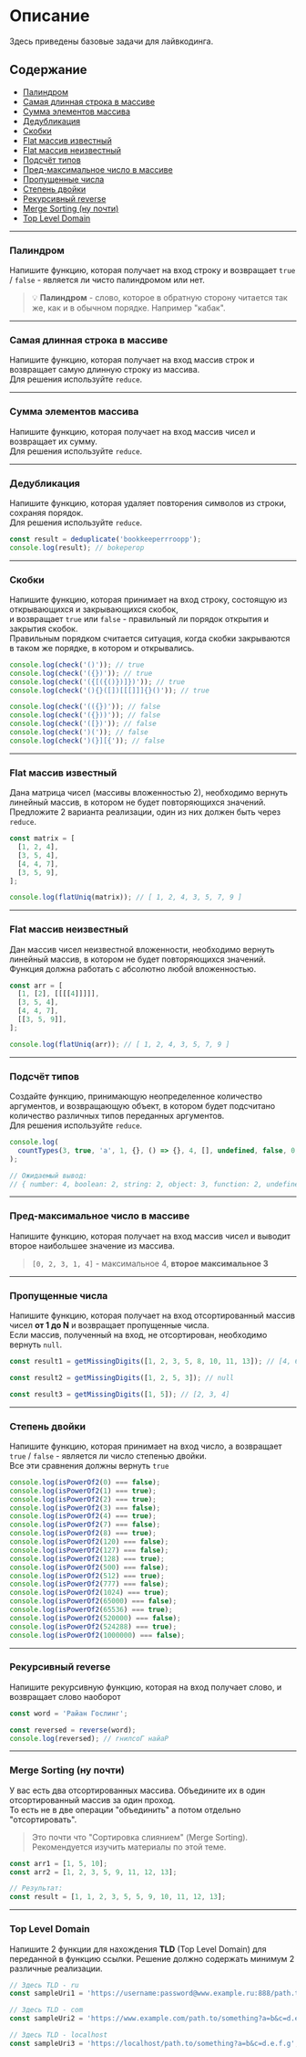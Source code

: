# Описание
Здесь приведены базовые задачи для лайвкодинга.

## Содержание
* [Палиндром](#Палиндром)
* [Самая длинная строка в массиве](#Самая-длинная-строка-в-массиве)
* [Сумма элементов массива](#Сумма-элементов-массива)
* [Дедубликация](#Дедубликация)
* [Скобки](#Скобки)
* [Flat массив известный](#flat-массив-известный)
* [Flat массив неизвестный](#flat-массив-неизвестный)
* [Подсчёт типов](#Подсчёт-Типов)
* [Пред-максимальное число в массиве](#Пред-максимальное-число-в-массиве)
* [Пропущенные числа](#Пропущенные-числа)
* [Степень двойки](#Степень-двойки)
* [Рекурсивный reverse](#Рекурсивный-reverse)
* [Merge Sorting (ну почти)](#merge-sorting-ну-почти)
* [Top Level Domain](#Top-Level-Domain)


---
### Палиндром
Напишите функцию, которая получает на вход строку и возвращает `true` / `false` - является ли чисто палиндромом или нет.  
> 💡 **Палиндром** - слово, которое в обратную сторону читается так же, как и в обычном порядке. Например "кабак". 

---
### Самая длинная строка в массиве
Напишите функцию, которая получает на вход массив строк и возвращает самую длинную строку из массива.  
Для решения используйте `reduce`.

---
### Сумма элементов массива
Напишите функцию, которая получает на вход массив чисел и возвращает их сумму.  
Для решения используйте `reduce`.

---
### Дедубликация
Напишите функцию, которая удаляет повторения символов из строки, сохраняя порядок.  
Для решения используйте `reduce`.
```typescript
const result = deduplicate('bookkeeperrroopp');
console.log(result); // bokeperop
```

---
### Скобки
Напишите функцию, которая принимает на вход строку, состоящую из открывающихся и закрывающихся скобок,  
и возвращает `true` или `false` - правильный ли порядок открытия и закрытия скобок.  
Правильным порядком считается ситуация, когда скобки закрываются в таком же порядке, в котором и открывались.
```typescript
console.log(check('()')); // true
console.log(check('({})')); // true
console.log(check('({[({()})]})')); // true
console.log(check('(){}([])[[[]]]{}()')); // true

console.log(check('(({})')); // false
console.log(check('({}))')); // false
console.log(check('([})')); // false
console.log(check(')(')); // false
console.log(check(')(}][{')); // false
```

---
### Flat массив известный
Дана матрица чисел (массивы вложенностью 2), необходимо вернуть линейный массив, в котором не будет повторяющихся значений.    
Предложите 2 варианта реализации, один из них должен быть через `reduce`.
```typescript
const matrix = [
  [1, 2, 4],
  [3, 5, 4],
  [4, 4, 7],
  [3, 5, 9],
];

console.log(flatUniq(matrix)); // [ 1, 2, 4, 3, 5, 7, 9 ]
```

---
### Flat массив неизвестный
Дан массив чисел неизвестной вложенности, необходимо вернуть линейный массив, в котором не будет повторяющихся значений.  
Функция должна работать с абсолютно любой вложенностью.
```typescript
const arr = [
  [1, [2], [[[[4]]]]],
  [3, 5, 4],
  [4, 4, 7],
  [[3, 5, 9]],
];

console.log(flatUniq(arr)); // [ 1, 2, 4, 3, 5, 7, 9 ]
```

---
### Подсчёт типов
Создайте функцию, принимающую неопределенное количество аргументов, и возвращающую объект, в котором будет подсчитано количество различных типов переданных аргументов.  
Для решения используйте `reduce`.
```typescript
console.log(
  countTypes(3, true, 'a', 1, {}, () => {}, 4, [], undefined, false, 0, undefined, () => {}, { a: 30 }, ''),
);

// Ожидаемый вывод:
// { number: 4, boolean: 2, string: 2, object: 3, function: 2, undefined: 2 }
```

---
### Пред-максимальное число в массиве
Напишите функцию, которая получает на вход массив чисел и выводит второе наибольшее значение из массива.
> `[0, 2, 3, 1, 4]` - максимальное 4, **второе максимальное 3**

---
### Пропущенные числа
Напишите функцию, которая получает на вход отсортированный массив чисел **от 1 до N** и возвращает пропущенные числа.  
Если массив, полученный на вход, не отсортирован, необходимо вернуть `null`.
```typescript
const result1 = getMissingDigits([1, 2, 3, 5, 8, 10, 11, 13]); // [4, 6, 7, 9, 12];

const result2 = getMissingDigits([1, 2, 5, 3]); // null

const result3 = getMissingDigits([1, 5]); // [2, 3, 4]
```

---
### Степень двойки
Напишите функцию, которая принимает на вход число, а возвращает `true` / `false` - является ли число степенью двойки.  
Все эти сравнения должны вернуть `true`
```typescript
console.log(isPowerOf2(0) === false);
console.log(isPowerOf2(1) === true);
console.log(isPowerOf2(2) === true);
console.log(isPowerOf2(3) === false);
console.log(isPowerOf2(4) === true);
console.log(isPowerOf2(7) === false);
console.log(isPowerOf2(8) === true);
console.log(isPowerOf2(120) === false);
console.log(isPowerOf2(127) === false);
console.log(isPowerOf2(128) === true);
console.log(isPowerOf2(500) === false);
console.log(isPowerOf2(512) === true);
console.log(isPowerOf2(777) === false);
console.log(isPowerOf2(1024) === true);
console.log(isPowerOf2(65000) === false);
console.log(isPowerOf2(65536) === true);
console.log(isPowerOf2(520000) === false);
console.log(isPowerOf2(524288) === true);
console.log(isPowerOf2(1000000) === false);

```

---
### Рекурсивный reverse
Напишите рекурсивную функцию, которая на вход получает слово, и возвращает слово наоборот
```typescript
const word = 'Райан Гослинг';

const reversed = reverse(word);
console.log(reversed); // гнилсоГ найаР
```

---
<a id="merge-sort-almost"></a>
### Merge Sorting (ну почти)
У вас есть два отсортированных массива. Объедините их в один отсортированный массив за один проход.  
То есть не в две операции "объединить" а потом отдельно "отсортировать".
> Это почти что "Сортировка слиянием" (Merge Sorting).  
> Рекомендуется изучить материалы по этой теме.
```typescript
const arr1 = [1, 5, 10];
const arr2 = [1, 2, 3, 5, 9, 11, 12, 13];

// Результат:
const result = [1, 1, 2, 3, 5, 5, 9, 10, 11, 12, 13];
```

---
### Top Level Domain
Напишите 2 функции для нахождения **TLD** (Top Level Domain) для переданной в функцию ссылки.
Решение должно содержать минимум 2 различные реализации.
```typescript
// Здесь TLD - ru
const sampleUri1 = 'https://username:password@www.example.ru:888/path.to/something?a=b&c=d.e.f.g';

// Здесь TLD - com
const sampleUri2 = 'https://www.example.com/path.to/something?a=b&c=d.e.f.g';

// Здесь TLD - localhost
const sampleUri3 = 'https://localhost/path.to/something?a=b&c=d.e.f.g';
```
